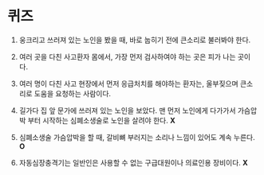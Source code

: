 퀴즈
====

1. 웅크리고 쓰러져 있는 노인을 봤을 때, 바로 눕히기 전에 큰소리로 불러봐야 한다.

2. 여러 곳을 다친 사고환자 몸에서, 가장 먼저 검사하여야 하는 곳은 피가 나는 곳이다.

3. 여러 명이 다친 사고 현장에서 먼저 응급처치를 해야하는 환자는, 울부짖으며 큰소리로 도움을 요청하는 사람이다.

4. 길가다 집 앞 문가에 쓰러져 있는 노인을 보았다. 맨 먼저 노인에게 다가가서 가슴압박 부터 시작하는 심폐소생술로 노인을 살려야 한다. **X**

5. 심폐소생술 가슴압박을 할 때, 갈비뼈 부러지는 소리나 느낌이 있어도 계속 누른다. **O**

6. 자동심장충격기는 일반인은 사용할 수 없는 구급대원이나 의료인용 장비이다.  **X**
